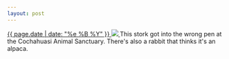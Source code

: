 ```yaml
---
layout: post
---
```


<p>
  <a href="/211">
    <time>{{ page.date | date: "%e %B %Y" }}</time>
    <img src="https://s3.amazonaws.com/life.aaronjgreenberg.com/211.jpg">
  </a>
  This stork got into the wrong pen at the Cochahuasi Animal Sanctuary. There's also a rabbit that thinks it's an alpaca.
</p>
